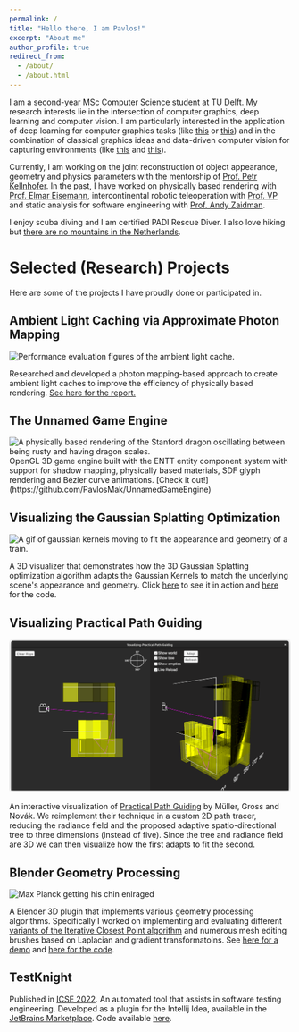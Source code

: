 ```yaml
---
permalink: /
title: "Hello there, I am Pavlos!"
excerpt: "About me"
author_profile: true
redirect_from: 
  - /about/
  - /about.html
---
```


I am a second-year MSc Computer Science student at TU Delft. My research interests lie in the intersection of computer graphics, deep learning and computer vision. I am particularly interested in the application of deep learning for computer graphics tasks (like [this](https://arxiv.org/abs/2105.12319) or [this](https://research.nvidia.com/publication/2021-06_real-time-neural-radiance-caching-path-tracing)) and in the combination of classical graphics ideas and data-driven computer vision for capturing environments (like [this](https://repo-sam.inria.fr/fungraph/3d-gaussian-splatting/) and [this](https://alexyu.net/plenoxels/)).

Currently, I am working on the joint reconstruction of object appearance, geometry and physics parameters with the mentorship of [Prof. Petr Kellnhofer](https://kellnhofer.xyz/). In the past, I have worked on physically based rendering with [Prof. Elmar Eisemann](https://graphics.tudelft.nl/~eisemann/), intercontinental robotic teleoperation with [Prof. VP](https://www.google.com/search?channel=fs&client=ubuntu&q=vp+tu+delft) and static analysis for software engineering with [Prof. Andy Zaidman](https://azaidman.github.io/).

I enjoy scuba diving and I am certified PADI Rescue Diver. I also love hiking but [there are no mountains in the Netherlands](https://en.wikipedia.org/wiki/Vaalserberg).

# Selected (Research) Projects
Here are some of the projects I have proudly done or participated in.

## Ambient Light Caching via Approximate Photon Mapping
<img src="images/projects/teaser.png" alt="Performance evaluation figures of the ambient light cache.">

Researched and developed a photon mapping-based approach to create
ambient light caches to improve the efficiency of physically based
rendering. [See here for the report.](https://repository.tudelft.nl/islandora/object/uuid:03cc13a5-d0c5-4a45-81fe-f98cd68361a4?collection=education)

## The Unnamed Game Engine
<img src="images/projects/oscillating_dragon.gif" alt="A physically based rendering of the Stanford dragon oscillating between being rusty and having dragon scales.">
OpenGL 3D game engine built with the ENTT entity component
system with support for shadow mapping, physically based materials,
SDF glyph rendering and Bézier curve animations. [Check it out!](https://github.com/PavlosMak/UnnamedGameEngine)

## Visualizing the Gaussian Splatting Optimization
<img src="images/projects/gaussian_optimization.gif" alt="A gif of gaussian kernels moving to fit the appearance and geometry of a train.">

A 3D visualizer that demonstrates how the 3D Gaussian Splatting optimization algorithm adapts the Gaussian Kernels to match the underlying scene's appearance and geometry. Click [here](https://www.youtube.com/watch?v=CgAXgjUcurc) to see it in action and [here](https://github.com/PavlosMak/Gaussians-Optimization-Viewer) for the code.


## Visualizing Practical Path Guiding
<img src="images/projects/practical.png" alt="A visualization of how the spatio-directional adaptive tree from practical path guiding fits a 3D radiance field.">

An interactive visualization of [Practical Path Guiding](https://studios.disneyresearch.com/wp-content/uploads/2019/03/Practical-Path-Guiding-for-Efficient-Light-Transport-Simulation.pdf) by Müller, Gross and Novák. We reimplement their technique in a custom 2D path tracer, reducing the radiance field and the proposed adaptive spatio-directional tree to three dimensions (instead of five). Since the tree and radiance field are 3D we can then visualize how the first adapts to fit the second. 


## Blender Geometry Processing
<img src="images/projects/max.png" alt="Max Planck getting his chin enlraged">

A Blender 3D plugin that implements various geometry processing algorithms. Specifically I worked on implementing and evaluating different [variants of the Iterative Closest Point algorithm](https://ieeexplore.ieee.org/abstract/document/924423) and numerous mesh editing brushes based on Laplacian and gradient transformatoins. See [here for a demo](https://www.youtube.com/watch?v=GvlJ_SaGOhw) and [here for the code](https://github.com/Jorgeromeu/blender-geometry-processing).

## TestKnight
Published in [ICSE 2022](https://dl.acm.org/doi/abs/10.1145/3510454.3517052). An automated tool that assists in software testing engineering. Developed as a plugin for the Intellij Idea, available in the [JetBrains Marketplace](https://plugins.jetbrains.com/plugin/17072-testknight). Code available [here](https://github.com/SERG-Delft/testknight).